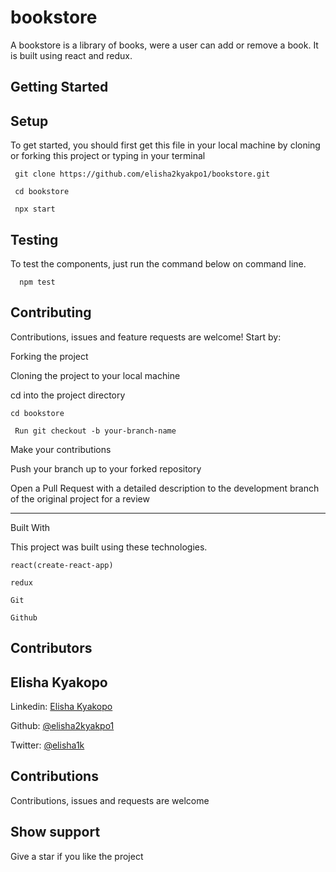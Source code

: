 # bookstore
A bookstore is a library of books, were a user can add or remove a book. It is built using react and redux. 

## Getting Started

## Setup

To get started, you should first get this file in your local machine by cloning or forking this project or typing in your terminal
```
 git clone https://github.com/elisha2kyakpo1/bookstore.git

 cd bookstore

 npx start
```

## Testing
To test the components, just run the command below on command line.
```
  npm test
```

## Contributing

Contributions, issues and feature requests are welcome! Start by:

Forking the project

Cloning the project to your local machine

cd into the project directory

```
cd bookstore

 Run git checkout -b your-branch-name
```

Make your contributions

Push your branch up to your forked repository

Open a Pull Request with a detailed description to the development branch of the original project for a review

---

Built With

This project was built using these technologies.

```
react(create-react-app)

redux

Git

Github
```

## Contributors

## Elisha Kyakopo

  Linkedin: [Elisha Kyakopo](https://www.linkedin.com/in/elisha-kyakopo/)

  Github: [@elisha2kyakpo1](https://github.com/elisha2kyakpo1)

  Twitter: [@elisha1k](https://twitter.com/Elisha1k)

## Contributions

Contributions, issues and requests are welcome

## Show support

Give a star if you like the project
